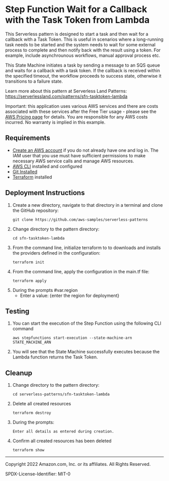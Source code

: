 # Step Function Wait for a Callback with the Task Token from Lambda

This Serverless pattern is designed to start a task and then wait for a callback with a Task Token. This is useful in scenarios where a long-running task needs to be started and the system needs to wait for some external process to complete and then notify back with the result using a token. For example, include asynchrounous workflows, manual approval process etc.

This State Machine initiates a task by sending a message to an SQS queue and waits for a callback with a task token. If the callback is received within the specified timeout, the workflow proceeds to success state, otherwise it transitions to a failure state.

Learn more about this pattern at Serverless Land Patterns: https://serverlessland.com/patterns/sfn-tasktoken-lambda

Important: this application uses various AWS services and there are costs associated with these services after the Free Tier usage - please see the [AWS Pricing page](https://aws.amazon.com/pricing/) for details. You are responsible for any AWS costs incurred. No warranty is implied in this example.

## Requirements

* [Create an AWS account](https://portal.aws.amazon.com/gp/aws/developer/registration/index.html) if you do not already have one and log in. The IAM user that you use must have sufficient permissions to make necessary AWS service calls and manage AWS resources.
* [AWS CLI](https://docs.aws.amazon.com/cli/latest/userguide/install-cliv2.html) installed and configured
* [Git Installed](https://git-scm.com/book/en/v2/Getting-Started-Installing-Git)
* [Terraform](https://learn.hashicorp.cxom/tutorials/terraform/install-cli?in=terraform/aws-get-started) installed

## Deployment Instructions

1. Create a new directory, navigate to that directory in a terminal and clone the GitHub repository:
    ``` 
    git clone https://github.com/aws-samples/serverless-patterns
    ```
1. Change directory to the pattern directory:
    ```
    cd sfn-tasktoken-lambda
    ```
1. From the command line, initialize terraform to to downloads and installs the providers defined in the configuration:
    ```
    terraform init
    ```
1. From the command line, apply the configuration in the main.tf file:
    ```
    terraform apply
    ```
1. During the prompts
    #var.region
    - Enter a value: {enter the region for deployment}

## Testing

1. You can start the execution of the Step Function using the following CLI command
    ```
    aws stepfunctions start-execution --state-machine-arn STATE_MACHINE_ARN 
    ```

1. You will see that the State Machine successfully executes because the Lambda function returns the Task Token.

## Cleanup
 
1. Change directory to the pattern directory:
    ```
    cd serverless-patterns/sfn-tasktoken-lambda
    ```
1. Delete all created resources
    ```
    terraform destroy
    ```
    
1. During the prompts:
    ```
    Enter all details as entered during creation.
    ```
1. Confirm all created resources has been deleted
    ```
    terraform show
    ```
----
Copyright 2022 Amazon.com, Inc. or its affiliates. All Rights Reserved.

SPDX-License-Identifier: MIT-0
